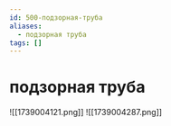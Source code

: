 ```yaml
---
id: 500-подзорная-труба
aliases:
  - подзорная труба
tags: []
---
```


# подзорная труба
![[1739004121.png]]
![[1739004287.png]]
